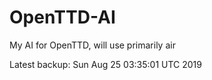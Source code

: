 # OpenTTD-AI
My AI for OpenTTD, will use primarily air

Latest backup: Sun Aug 25 03:35:01 UTC 2019
